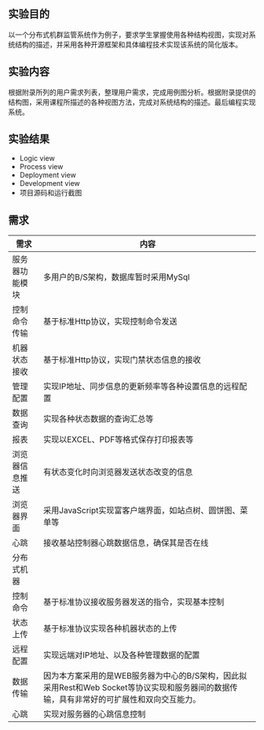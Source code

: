 ## 实验目的
以一个分布式机群监管系统作为例子，要求学生掌握使用各种结构视图，实现对系统结构的描述，并采用各种开源框架和具体编程技术实现该系统的简化版本。


## 实验内容
根据附录所列的用户需求列表，整理用户需求，完成用例图分析。根据附录提供的结构图，采用课程所描述的各种视图方法，完成对系统结构的描述。最后编程实现系统。


## 实验结果
* Logic view
* Process view
* Deployment view
* Development view
* 项目源码和运行截图


## 需求
| **需求**       | **内容**                                                                          |
|---------------|---------------------------------------------------------------------------------|
| 服务器功能模块 | 多用户的B/S架构，数据库暂时采用MySql                                                          |
| 控制命令传输   | 基于标准Http协议，实现控制命令发送                                                             |
| 机器状态接收   | 基于标准Http协议，实现门禁状态信息的接收                                                          |
| 管理配置       | 实现IP地址、同步信息的更新频率等各种设置信息的远程配置                                                    |
| 数据查询       | 实现各种状态数据的查询汇总等                                                                  |
| 报表          | 实现以EXCEL、PDF等格式保存打印报表等                                                          |
| 浏览器信息推送 | 有状态变化时向浏览器发送状态改变的信息                                                             |
| 浏览器界面     | 采用JavaScript实现富客户端界面，如站点树、圆饼图、菜单等                                               |
| 心跳          | 接收基站控制器心跳数据信息，确保其是否在线                                                           |
| 分布式机器     | 　                                                                               |
| 控制命令       | 基于标准协议接收服务器发送的指令，实现基本控制                                                         |
| 状态上传       | 基于标准协议实现各种机器状态的上传                                                               |
| 远程配置       | 实现远端对IP地址、以及各种管理数据的配置                                                           |
| 数据传输       | 因为本方案采用的是WEB服务器为中心的B/S架构，因此拟采用Rest和Web Socket等协议实现和服务器间的数据传输，具有非常好的可扩展性和双向交互能力。 |
| 心跳          | 实现对服务器的心跳信息控制                                                                   |

